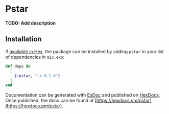 # Pstar

**TODO: Add description**

## Installation

If [available in Hex](https://hex.pm/docs/publish), the package can be installed
by adding `pstar` to your list of dependencies in `mix.exs`:

```elixir
def deps do
  [
    {:pstar, "~> 0.1.0"}
  ]
end
```

Documentation can be generated with [ExDoc](https://github.com/elixir-lang/ex_doc)
and published on [HexDocs](https://hexdocs.pm). Once published, the docs can
be found at [https://hexdocs.pm/pstar](https://hexdocs.pm/pstar).

